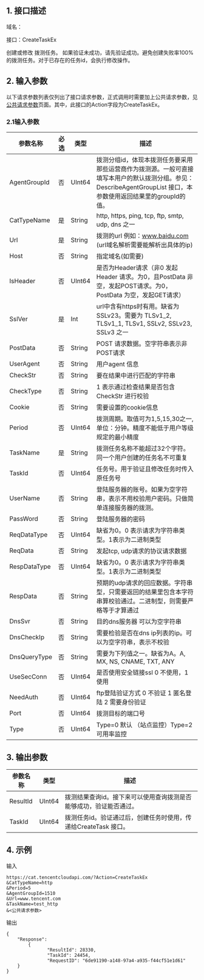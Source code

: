 ## 1. 接口描述

域名：

接口：CreateTaskEx



创建或修改 拨测任务。
如果验证未成功，请先验证成功。避免创建失败率100%的拨测任务。对于已存在的任务id，会执行修改操作。


## 2. 输入参数

以下请求参数列表仅列出了接口请求参数，正式调用时需要加上公共请求参数，见<a href="/doc/api/405/公共请求参数" title="公共请求参数">公共请求参数</a>页面。其中，此接口的Action字段为CreateTaskEx。

### 2.1输入参数

| 参数名称         | 必选   | 类型      | 描述                                       |
| ------------ | ---- | ------ | ---------------------------------------- |
| AgentGroupId | 否    | UInt64 | 拨测分组id，体现本拨测任务要采用那些运营商作为拨测源。一般可直接填写本用户的默认拨测分组。参见：DescribeAgentGroupList 接口，本参数使用返回结果里的groupId的值。                         |
| CatTypeName  | 是    | String | http, https, ping, tcp, ftp, smtp, udp, dns 之一 |
| Url          | 是    | String | 拨测的url  例如：www.baidu.com (url域名解析需要能解析出具体的ip)               |
| Host         | 否    | String | 指定域名(如需要)   |
| IsHeader     | 否    | UInt64 | 是否为Header请求（非0 发起Header 请求。为0，且PostData 非空，发起POST请求。为0，PostData 为空，发起GET请求）                           |
| SslVer       | 是    | Int    | url中含有https时有用。缺省为SSLv23。需要为 TLSv1_2, TLSv1_1, TLSv1, SSLv2, SSLv23, SSLv3 之一 |
| PostData     | 否    | String | POST 请求数据。空字符串表示非POST请求               |
| UserAgent    | 否    | String | 用户agent 信息  |
| CheckStr     | 否    | String | 要在结果中进行匹配的字符串   |
| CheckType    | 否    | String | 1 表示通过检查结果是否包含CheckStr 进行校验   |
| Cookie       | 否    | String | 需要设置的cookie信息  |
| Period       | 否    | UInt64 | 拨测周期。取值可为1,5,15,30之一, 单位：分钟。精度不能低于用户等级规定的最小精度   |
| TaskName     | 是    | String | 拨测任务名称不能超过32个字符。同一个用户创建的任务名不可重复   |
| TaskId       | 否    | UInt64 | 任务号。用于验证且修改任务时传入原任务号   |
| UserName     | 否    | String | 登陆服务器的账号。如果为空字符串，表示不用校验用户密码。只做简单连接服务器的拨测。  |
| PassWord     | 否    | String | 登陆服务器的密码   |
| ReqDataType  | 否    | UInt64 | 缺省为0。0 表示请求为字符串类型。1表示为二进制类型  |
| ReqData      | 否    | String | 发起tcp, udp请求的协议请求数据   |
| RespDataType | 否    | UInt64 | 缺省为0。0 表示请求为字符串类型。1表示为二进制类型   |
| RespData     | 否    | String | 预期的udp请求的回应数据。字符串型，只需要返回的结果里包含本字符串算校验通过。二进制型，则需要严格等于才算通过  |
| DnsSvr       | 否    | String | 目的dns服务器  可以为空字符串  |
| DnsCheckIp   | 否    | String | 需要检验是否在dns ip列表的ip。可以为空字符串，表示不校验   |
| DnsQueryType | 否    | String | 需要为下列值之一。缺省为A。A, MX, NS, CNAME, TXT, ANY   |
| UseSecConn   | 否    | UInt64 | 是否使用安全链接ssl  0 不使用，1 使用   |
| NeedAuth     | 否    | UInt64 | ftp登陆验证方式  0 不验证  1 匿名登陆  2 需要身份验证   |
| Port         | 否    | UInt64 | 拨测目标的端口号  |
| Type         | 否    | UInt64 | Type=0 默认 （站点监控）Type=2 可用率监控  |




## 3. 输出参数

| 参数名称    | 类型     | 描述                  |
| ------- | ------ | ------------------- |
| ResultId    | UInt64    | 拨测结果查询id。接下来可以使用查询拨测是否能够成功，验证能否通过。 |
| TaskId | UInt64 | 拨测任务id。验证通过后，创建任务时使用，传递给CreateTask 接口。                |


## 4. 示例

输入

```
https://cat.tencentcloudapi.com/?Action=CreateTaskEx
&CatTypeName=http
&Period=5
&AgentGroupId=1510
&Url=www.tencent.com
&TaskName=test_http
&<公共请求参数>
```

输出

```
{
	"Response": 
        {	
               "ResultId": 28330,
               "TaskId": 24454,
               "RequestID": "6de91190-a148-97a4-a935-f44cf51e1d61"
	}	
}
```